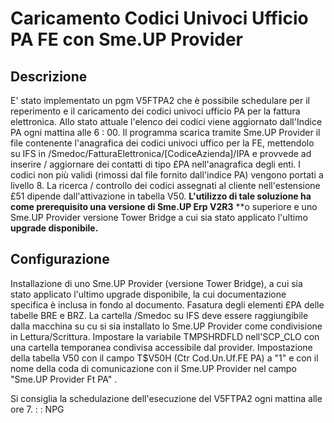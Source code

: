 # Caricamento Codici Univoci Ufficio PA FE con Sme.UP Provider

## Descrizione
E' stato implementato un pgm V5FTPA2 che è possibile schedulare per il reperimento e il caricamento dei codici univoci ufficio PA per la fattura elettronica.
Allo stato attuale l'elenco dei codici viene aggiornato dall'Indice PA ogni mattina alle 6 : 00.
Il programma scarica tramite Sme.UP Provider il file contenente l'anagrafica dei codici univoci uffico per la FE, mettendolo su IFS in /Smedoc/FatturaElettronica/[CodiceAzienda]/IPA
e provvede ad inserire / aggiornare dei contatti di tipo £PA nell'anagrafica degli enti.
I codici non più validi (rimossi dal file fornito dall'indice PA) vengono portati a livello 8.
La ricerca / controllo dei codici assegnati al cliente nell'estensione £51 dipende dall'attivazione in tabella V50.
**L'utilizzo di tale soluzione ha come prerequisito una versione di Sme.UP Erp V2R3**  **o superiore e uno Sme.UP Provider versione Tower Bridge a cui sia stato applicato l'ultimo **upgrade disponibile.**

## Configurazione
Installazione di uno Sme.UP Provider (versione Tower Bridge), a cui sia stato applicato l'ultimo upgrade disponibile, la cui documentazione specifica è inclusa in fondo al documento.
Fasatura degli elementi £PA delle tabelle BRE e BRZ.
La cartella /Smedoc su IFS deve essere raggiungibile dalla macchina su cu si sia installato lo Sme.UP Provider come condivisione in Lettura/Scrittura.
Impostare la variabile TMPSHRDFLD nell'SCP_CLO con una cartella temporanea condivisa accessibile dal provider.
Impostazione della tabella V50 con il campo T$V50H (Ctr Cod.Un.Uf.FE PA) a "1" e  con il nome della coda di comunicazione con il Sme.UP Provider nel campo "Sme.UP Provider Ft PA" .

Si consiglia la schedulazione dell'esecuzione del V5FTPA2 ogni mattina alle ore 7.
 :  : NPG
